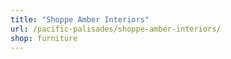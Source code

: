 ```yaml
---
title: "Shoppe Amber Interiors"
url: /pacific-palisades/shoppe-amber-interiors/
shop: furniture
---
```

